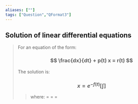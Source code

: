 ```yaml
---
aliases: [""]
tags: ["Question","QFormat3"]
---
```


#### 
## Solution of linear differential equations

> For an equation of the form:
> ### $$ \frac{dx}{dt} + p(t) x = r(t) $$ 
> The solution is:
> ### $$ x = e^{-f(t)} [ \int  ] $$
>> where:
>> $=$ 
>> $=$
>> $=$
